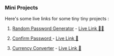 ### Mini Projects

Here's some live links for some tiny tiny projects :

1. [Random Password Generator](./pass%20generator/) - [Live Link 👨‍🚀 ](https://nerdyabhi.github.io/The-Javascript/pass%20generator/)

2. [Confirm Password ](./z-projects/confirmPassword/)- [Live Link 🔑 ](https://nerdyabhi.github.io/The-Javascript/z-projects/confirmPassword/)

3. [Currency Converter](./currency%20converter/) - [Live Link 🚀](https://nerdyabhi.github.io/The-Javascript/currency%20converter/)